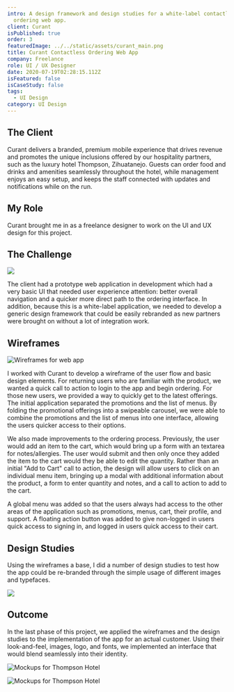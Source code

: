 ```yaml
---
intro: A design framework and design studies for a white-label contactless
  ordering web app.
client: Curant
isPublished: true
order: 3
featuredImage: ../../static/assets/curant_main.png
title: Curant Contactless Ordering Web App
company: Freelance
role: UI / UX Designer
date: 2020-07-19T02:28:15.112Z
isFeatured: false
isCaseStudy: false
tags:
  - UI Design
category: UI Design
---
```

## The Client

Curant delivers a branded, premium mobile experience that drives revenue and promotes the unique inclusions offered by our hospitality partners, such as the luxury hotel Thompson, Zihuatanejo. Guests can order food and drinks and amenities seamlessly throughout the hotel, while management enjoys an easy setup, and keeps the staff connected with updates and notifications while on the run.

## My Role

Curant brought me in as a freelance designer to work on the UI and UX design for this project.

## The Challenge

![](/assets/web_prototype.png)

The client had a prototype web application in development which had a very basic UI that needed user experience attention: better overall navigation and a quicker more direct path to the ordering interface. In addition, because this is a white-label application, we needed to develop a generic design framework that could be easily rebranded as new partners were brought on without a lot of integration work. 

## Wireframes

![Wireframes for web app](/assets/wireframes.png "Wireframes for web app")

I worked with Curant to develop a wireframe of the user flow and basic design elements. For returning users who are familiar with the product, we wanted a quick call to action to login to the app and begin ordering. For those new users, we provided a way to quickly get to the latest offerings. The initial application separated the promotions and the list of menus. By folding the promotional offerings into a swipeable carousel, we were able to combine the promotions and the list of menus into one interface, allowing the users quicker access to their options. 

We also made improvements to the ordering process. Previously, the user would add an item to the cart, which would bring up a form with an textarea for notes/allergies. The user would submit and then only once they added the item to the cart would they be able to edit the quantity. Rather than an initial "Add to Cart" call to action, the design will allow users to click on an individual menu item, bringing up a modal with additional information about the product, a form to enter quantity and notes, and a call to action to add to the cart.

A global menu was added so that the users always had access to the other areas of the application such as promotions, menus, cart, their profile, and support. A floating action button was added to give non-logged in users quick access to signing in, and logged in users quick access to their cart.

## Design Studies

Using the wireframes a base, I did a number of design studies to test how the app could be re-branded through the simple usage of different images and typefaces. 

![](/assets/curant_main.png)

## Outcome

In the last phase of this project, we applied the wireframes and the design studies to the implementation of the app for an actual customer. Using their look-and-feel, images, logo, and fonts, we implemented an interface that would blend seamlessly into their identity. 

![Mockups for Thompson Hotel](/assets/thompson_mocks.png "Mockups for Thompson Hotel")

![Mockups for Thompson Hotel](/assets/thompson.png "Mockups for Thompson Hotel")